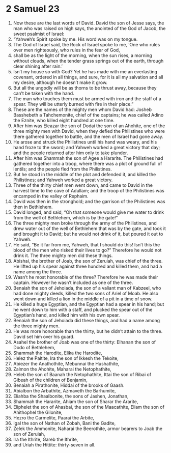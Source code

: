 ﻿
# 2 Samuel 23
1. Now these are the last words of David. David the son of Jesse says, the man who was raised on high says, the anointed of the God of Jacob, the sweet psalmist of Israel: 
2. “Yahweh’s Spirit spoke by me. His word was on my tongue. 
3. The God of Israel said, the Rock of Israel spoke to me, ‘One who rules over men righteously, who rules in the fear of God, 
4. shall be as the light of the morning, when the sun rises, a morning without clouds, when the tender grass springs out of the earth, through clear shining after rain.’ 
5. Isn’t my house so with God? Yet he has made with me an everlasting covenant, ordered in all things, and sure, for it is all my salvation and all my desire, although he doesn’t make it grow. 
6. But all the ungodly will be as thorns to be thrust away, because they can’t be taken with the hand. 
7. The man who touches them must be armed with iron and the staff of a spear. They will be utterly burned with fire in their place.” 
8. These are the names of the mighty men whom David had: Josheb Basshebeth a Tahchemonite, chief of the captains; he was called Adino the Eznite, who killed eight hundred at one time. 
9. After him was Eleazar the son of Dodai the son of an Ahohite, one of the three mighty men with David, when they defied the Philistines who were there gathered together to battle, and the men of Israel had gone away. 
10. He arose and struck the Philistines until his hand was weary, and his hand froze to the sword; and Yahweh worked a great victory that day; and the people returned after him only to take plunder. 
11. After him was Shammah the son of Agee a Hararite. The Philistines had gathered together into a troop, where there was a plot of ground full of lentils; and the people fled from the Philistines. 
12. But he stood in the middle of the plot and defended it, and killed the Philistines; and Yahweh worked a great victory. 
13. Three of the thirty chief men went down, and came to David in the harvest time to the cave of Adullam; and the troop of the Philistines was encamped in the valley of Rephaim. 
14. David was then in the stronghold; and the garrison of the Philistines was then in Bethlehem. 
15. David longed, and said, “Oh that someone would give me water to drink from the well of Bethlehem, which is by the gate!” 
16. The three mighty men broke through the army of the Philistines, and drew water out of the well of Bethlehem that was by the gate, and took it and brought it to David; but he would not drink of it, but poured it out to Yahweh. 
17. He said, “Be it far from me, Yahweh, that I should do this! Isn’t this the blood of the men who risked their lives to go?” Therefore he would not drink it. The three mighty men did these things. 
18. Abishai, the brother of Joab, the son of Zeruiah, was chief of the three. He lifted up his spear against three hundred and killed them, and had a name among the three. 
19. Wasn’t he most honorable of the three? Therefore he was made their captain. However he wasn’t included as one of the three. 
20. Benaiah the son of Jehoiada, the son of a valiant man of Kabzeel, who had done mighty deeds, killed the two sons of Ariel of Moab. He also went down and killed a lion in the middle of a pit in a time of snow. 
21. He killed a huge Egyptian, and the Egyptian had a spear in his hand; but he went down to him with a staff, and plucked the spear out of the Egyptian’s hand, and killed him with his own spear. 
22. Benaiah the son of Jehoiada did these things, and had a name among the three mighty men. 
23. He was more honorable than the thirty, but he didn’t attain to the three. David set him over his guard. 
24. Asahel the brother of Joab was one of the thirty: Elhanan the son of Dodo of Bethlehem, 
25. Shammah the Harodite, Elika the Harodite, 
26. Helez the Paltite, Ira the son of Ikkesh the Tekoite, 
27. Abiezer the Anathothite, Mebunnai the Hushathite, 
28. Zalmon the Ahohite, Maharai the Netophathite, 
29. Heleb the son of Baanah the Netophathite, Ittai the son of Ribai of Gibeah of the children of Benjamin, 
30. Benaiah a Pirathonite, Hiddai of the brooks of Gaash. 
31. Abialbon the Arbathite, Azmaveth the Barhumite, 
32. Eliahba the Shaalbonite, the sons of Jashen, Jonathan, 
33. Shammah the Hararite, Ahiam the son of Sharar the Ararite, 
34. Eliphelet the son of Ahasbai, the son of the Maacathite, Eliam the son of Ahithophel the Gilonite, 
35. Hezro the Carmelite, Paarai the Arbite, 
36. Igal the son of Nathan of Zobah, Bani the Gadite, 
37. Zelek the Ammonite, Naharai the Beerothite, armor bearers to Joab the son of Zeruiah, 
38. Ira the Ithrite, Gareb the Ithrite, 
39. and Uriah the Hittite: thirty-seven in all. 
